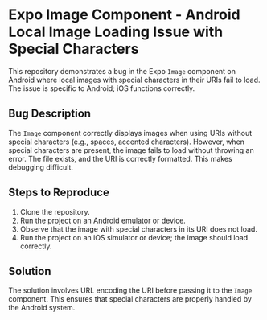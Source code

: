# Expo Image Component - Android Local Image Loading Issue with Special Characters

This repository demonstrates a bug in the Expo `Image` component on Android where local images with special characters in their URIs fail to load. The issue is specific to Android; iOS functions correctly. 

## Bug Description

The `Image` component correctly displays images when using URIs without special characters (e.g., spaces, accented characters). However, when special characters are present, the image fails to load without throwing an error. The file exists, and the URI is correctly formatted.  This makes debugging difficult.

## Steps to Reproduce

1. Clone the repository.
2. Run the project on an Android emulator or device.
3. Observe that the image with special characters in its URI does not load.
4. Run the project on an iOS simulator or device; the image should load correctly.

## Solution

The solution involves URL encoding the URI before passing it to the `Image` component.  This ensures that special characters are properly handled by the Android system.